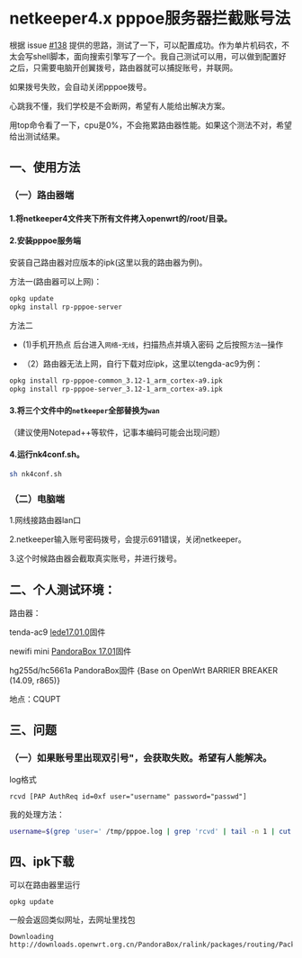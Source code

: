 # netkeeper4.x pppoe服务器拦截账号法

根据 issue [#138](https://github.com/miao1007/Openwrt-NetKeeper/issues/138) 提供的思路，测试了一下，可以配置成功。作为单片机码农，不太会写shell脚本，面向搜索引擎写了一个。我自己测试可以用，可以做到配置好之后，只需要电脑开创翼拨号，路由器就可以捕捉账号，并联网。

如果拨号失败，会自动关闭pppoe拨号。

心跳我不懂，我们学校是不会断网，希望有人能给出解决方案。

用top命令看了一下，cpu是0%，不会拖累路由器性能。如果这个测法不对，希望给出测试结果。

## 一、使用方法
### （一）路由器端
#### 1.将netkeeper4文件夹下所有文件拷入openwrt的/root/目录。
#### 2.安装pppoe服务端
安装自己路由器对应版本的ipk(这里以我的路由器为例)。

方法一(路由器可以上网)：
```sh
opkg update
opkg install rp-pppoe-server
```

方法二

* (1)手机开热点
后台进入`网络`-`无线`，扫描热点并填入密码
之后按照`方法一`操作

* （2）路由器无法上网，自行下载对应ipk，这里以tengda-ac9为例：
```sh
opkg install rp-pppoe-common_3.12-1_arm_cortex-a9.ipk
opkg install rp-pppoe-server_3.12-1_arm_cortex-a9.ipk
```
#### 3.将三个文件中的`netkeeper`全部替换为`wan`
（建议使用Notepad++等软件，记事本编码可能会出现问题）

#### 4.运行nk4conf.sh。
```sh
sh nk4conf.sh
```
### （二）电脑端

1.网线接路由器lan口

2.netkeeper输入账号密码拨号，会提示691错误，关闭netkeeper。

3.这个时候路由器会截取真实账号，并进行拨号。

## 二、个人测试环境：
路由器：

tenda-ac9 [lede17.01.0](https://downloads.lede-project.org/releases/17.01.0/targets/bcm53xx/generic)固件

newifi mini [PandoraBox 17.01](http://downloads.pandorabox.com.cn/pandorabox-16-10-stable/targets/ralink/mt7620/)固件

hg255d/hc5661a PandoraBox固件 {Base on OpenWrt BARRIER BREAKER (14.09, r865)}

地点：CQUPT

## 三、问题
### （一）如果账号里出现双引号"，会获取失败。希望有人能解决。
log格式
```
rcvd [PAP AuthReq id=0xf user="username" password="passwd"]
```
我的处理方法：
```sh
username=$(grep 'user=' /tmp/pppoe.log | grep 'rcvd' | tail -n 1 | cut -d \" -f 2)
```

## 四、ipk下载
可以在路由器里运行
```
opkg update
```
一般会返回类似网址，去网址里找包
```
Downloading http://downloads.openwrt.org.cn/PandoraBox/ralink/packages/routing/Packages.gz.
```
